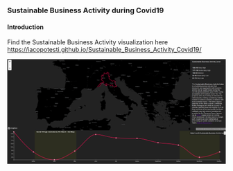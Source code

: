 ### Sustainable Business Activity during Covid19

#### Introduction


Find the Sustainable Business Activity visualization here https://iacopotesti.github.io/Sustainable_Business_Activity_Covid19/

![](images/dashboard_SBA_index.PNG)

